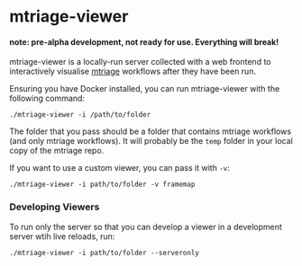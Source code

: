 # mtriage-viewer

#### note: pre-alpha development, not ready for use. Everything will break!

mtriage-viewer is a locally-run server collected with a web frontend to 
interactively visualise [mtriage](https://github.com/forensic-architecture/mtriage)
workflows after they have been run.


Ensuring you have Docker installed, you can run mtriage-viewer with the
following command:
```
./mtriage-viewer -i /path/to/folder
```

The folder that you pass should be a folder that contains mtriage workflows 
(and only mtriage workflows). It will probably be the `temp` folder in your
local copy of the mtriage repo.

If you want to use a custom viewer, you can pass it with `-v`:
```
./mtriage-viewer -i path/to/folder -v framemap
```

### Developing Viewers
To run only the server so that you can develop a viewer in a development server
wtih live reloads, run:
```
./mtriage-viewer -i path/to/folder --serveronly
```
